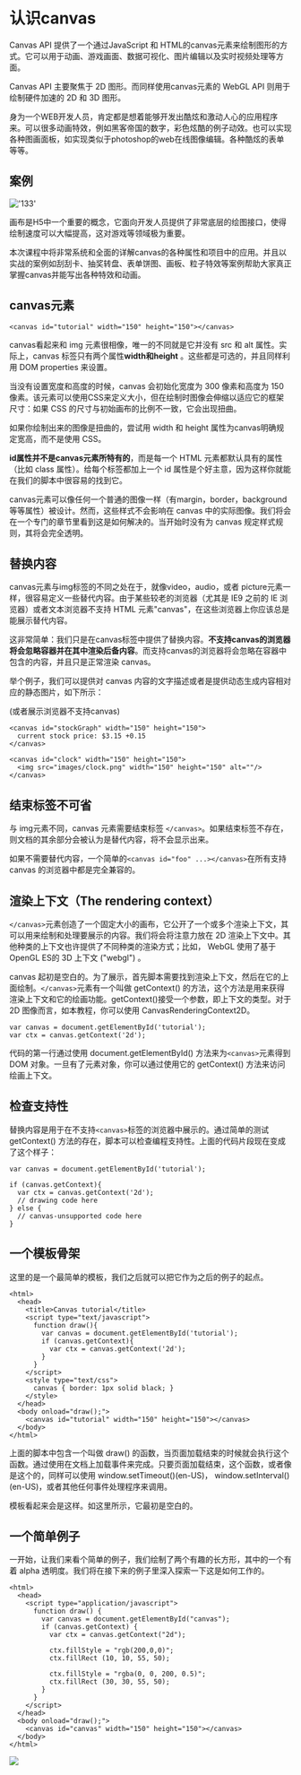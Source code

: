 # 认识canvas

Canvas API 提供了一个通过JavaScript 和 HTML的canvas元素来绘制图形的方式。它可以用于动画、游戏画面、数据可视化、图片编辑以及实时视频处理等方面。

Canvas API 主要聚焦于 2D 图形。而同样使用canvas元素的 WebGL API 则用于绘制硬件加速的 2D 和 3D 图形。

身为一个WEB开发人员，肯定都是想着能够开发出酷炫和激动人心的应用程序来。可以很多动画特效，例如黑客帝国的数字，彩色炫酷的例子动效。也可以实现各种图画面板，如实现类似于photoshop的web在线图像编辑。各种酷炫的表单等等。
## 案例
!['133'](https://threejs-1251830808.cos.ap-guangzhou.myqcloud.com/1667114597950-85a1d0a9-63c7-4ef3-82fe-3a9340047826.png)

画布是H5中一个重要的概念，它面向开发人员提供了非常底层的绘图接口，使得绘制速度可以大幅提高，这对游戏等领域极为重要。

本次课程中将非常系统和全面的详解canvas的各种属性和项目中的应用。并且以实战的案例如刮刮卡、抽奖转盘、表单饼图、画板、粒子特效等案例帮助大家真正掌握canvas并能写出各种特效和动画。

## canvas元素
```
<canvas id="tutorial" width="150" height="150"></canvas>
```
canvas看起来和 img 元素很相像，唯一的不同就是它并没有 src 和 alt 属性。实际上，canvas 标签只有两个属性**width和height** 。这些都是可选的，并且同样利用 DOM properties 来设置。

当没有设置宽度和高度的时候，canvas 会初始化宽度为 300 像素和高度为 150 像素。该元素可以使用CSS来定义大小，但在绘制时图像会伸缩以适应它的框架尺寸：如果 CSS 的尺寸与初始画布的比例不一致，它会出现扭曲。

如果你绘制出来的图像是扭曲的，尝试用 width 和 height 属性为canvas明确规定宽高，而不是使用 CSS。

**id属性并不是canvas元素所特有的**，而是每一个 HTML 元素都默认具有的属性（比如 class 属性）。给每个标签都加上一个 id 属性是个好主意，因为这样你就能在我们的脚本中很容易的找到它。

canvas元素可以像任何一个普通的图像一样（有margin，border，background等等属性）被设计。然而，这些样式不会影响在 canvas 中的实际图像。我们将会在一个专门的章节里看到这是如何解决的。当开始时没有为 canvas 规定样式规则，其将会完全透明。


## 替换内容
canvas元素与img标签的不同之处在于，就像video，audio，或者 picture元素一样，很容易定义一些替代内容。由于某些较老的浏览器（尤其是 IE9 之前的 IE 浏览器）或者文本浏览器不支持 HTML 元素"canvas"，在这些浏览器上你应该总是能展示替代内容。

这非常简单：我们只是在canvas标签中提供了替换内容。**不支持canvas的浏览器将会忽略容器并在其中渲染后备内容**。而支持canvas的浏览器将会忽略在容器中包含的内容，并且只是正常渲染 canvas。

举个例子，我们可以提供对 canvas 内容的文字描述或者是提供动态生成内容相对应的静态图片，如下所示：

(或者展示浏览器不支持canvas)

```
<canvas id="stockGraph" width="150" height="150">
  current stock price: $3.15 +0.15
</canvas>

<canvas id="clock" width="150" height="150">
  <img src="images/clock.png" width="150" height="150" alt=""/>
</canvas>

```

## 结束标签不可省
与 img元素不同，canvas 元素需要结束标签 ```</canvas>```。如果结束标签不存在，则文档的其余部分会被认为是替代内容，将不会显示出来。

如果不需要替代内容，一个简单的```<canvas id="foo" ...></canvas>```在所有支持 canvas 的浏览器中都是完全兼容的。

## 渲染上下文（The rendering context）
```</canvas>```元素创造了一个固定大小的画布，它公开了一个或多个渲染上下文，其可以用来绘制和处理要展示的内容。我们将会将注意力放在 2D 渲染上下文中。其他种类的上下文也许提供了不同种类的渲染方式；比如， WebGL 使用了基于OpenGL ES的 3D 上下文 ("webgl") 。

canvas 起初是空白的。为了展示，首先脚本需要找到渲染上下文，然后在它的上面绘制。```</canvas>```元素有一个叫做 getContext() 的方法，这个方法是用来获得渲染上下文和它的绘画功能。getContext()接受一个参数，即上下文的类型。对于 2D 图像而言，如本教程，你可以使用 CanvasRenderingContext2D。

```
var canvas = document.getElementById('tutorial');
var ctx = canvas.getContext('2d');
```

代码的第一行通过使用 document.getElementById() 方法来为```<canvas>```元素得到 DOM 对象。一旦有了元素对象，你可以通过使用它的 getContext() 方法来访问绘画上下文。

## 检查支持性
替换内容是用于在不支持```<canvas>```标签的浏览器中展示的。通过简单的测试 getContext() 方法的存在，脚本可以检查编程支持性。上面的代码片段现在变成了这个样子：

```
var canvas = document.getElementById('tutorial');

if (canvas.getContext){
  var ctx = canvas.getContext('2d');
  // drawing code here
} else {
  // canvas-unsupported code here
}
```

## 一个模板骨架
这里的是一个最简单的模板，我们之后就可以把它作为之后的例子的起点。


```
<html>
  <head>
    <title>Canvas tutorial</title>
    <script type="text/javascript">
      function draw(){
        var canvas = document.getElementById('tutorial');
        if (canvas.getContext){
          var ctx = canvas.getContext('2d');
        }
      }
    </script>
    <style type="text/css">
      canvas { border: 1px solid black; }
    </style>
  </head>
  <body onload="draw();">
    <canvas id="tutorial" width="150" height="150"></canvas>
  </body>
</html>
```

上面的脚本中包含一个叫做 draw() 的函数，当页面加载结束的时候就会执行这个函数。通过使用在文档上加载事件来完成。只要页面加载结束，这个函数，或者像是这个的，同样可以使用 window.setTimeout()(en-US)， window.setInterval()(en-US)，或者其他任何事件处理程序来调用。

模板看起来会是这样。如这里所示，它最初是空白的。

## 一个简单例子
一开始，让我们来看个简单的例子，我们绘制了两个有趣的长方形，其中的一个有着 alpha 透明度。我们将在接下来的例子里深入探索一下这是如何工作的。
```
<html>
  <head>
    <script type="application/javascript">
      function draw() {
        var canvas = document.getElementById("canvas");
        if (canvas.getContext) {
          var ctx = canvas.getContext("2d");

          ctx.fillStyle = "rgb(200,0,0)";
          ctx.fillRect (10, 10, 55, 50);

          ctx.fillStyle = "rgba(0, 0, 200, 0.5)";
          ctx.fillRect (30, 30, 55, 50);
        }
      }
    </script>
  </head>
  <body onload="draw();">
    <canvas id="canvas" width="150" height="150"></canvas>
  </body>
</html>
```

![](https://threejs-1251830808.cos.ap-guangzhou.myqcloud.com/1667109836400-3a821caa-f061-4084-833e-e26de65f57fb.png)
